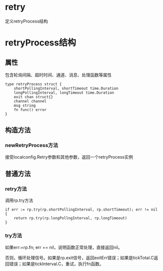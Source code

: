 retry
===

定义retryProcess结构

# retryProcess结构

## 属性

包含轮询间隔、超时时间、通道、消息、处理函数等属性

```golang
type retryProcess struct {
	shortPollingInterval, shortTimeout time.Duration
	longPollingInterval, longTimeout time.Duration
	exit chan struct{}
	channel channel
	msg string
	fn func() error
}
```

## 构造方法

### newRetryProcess方法

接受localconfig.Retry参数和其他参数，返回一个retryProcess实例

## 普通方法

### retry方法

调用rp.try方法

```golang
if err := rp.try(rp.shortPollingInterval, rp.shortTimeout); err != nil {
	return rp.try(rp.longPollngInterval, rp.longTimeout)
}
```

### try方法

如果err:=rp.fn; err == nil，说明函数正常处理，直接返回nil。

否则，循环处理信号。如果是rp.exit信号，返回exitErr错误；如果是tickTotal.C返回错误；如果是tickInterval.C，重试，执行fn函数。